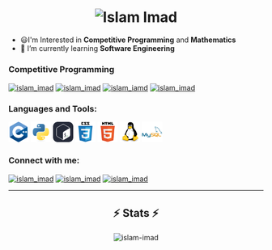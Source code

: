 <h1 align="center">
    <img src="https://readme-typing-svg.demolab.com?font=Righteous&size=35&center=true&vCenter=true&width=500&height=70&duration=4000&lines=Hi+There!+👋;I'm+Islam+Imad!;💜+Candidate+Master+💜;ACPC+Finalist" alt="Islam Imad" />
</h1>

- 😃I'm Interested in **Competitive Programming** and **Mathematics**
- 🌱 I’m currently learning **Software Engineering**

<h3 align="left">Competitive Programming</h3>
<p align="left">

<a 
    href="https://codeforces.com/profile/islam_imad" 
    target="blank"><img align="center" 
    src="https://raw.githubusercontent.com/rahuldkjain/github-profile-readme-generator/master/src/images/icons/Social/codeforces.svg" alt="islam_imad" 
    height="30" width="40" 
/></a>
<a 
    href="https://atcoder.jp/users/Islam_Imad" 
    target="blank"><img align="center" 
    src="https://img.atcoder.jp/assets/top/img/logo_bk.svg" 
    alt="islam_imad" 
    height="30" width="40" 
/></a>
<a href="https://leetcode.com/Islam_Imad/" target="blank">
    <img align="center" 
    src="https://raw.githubusercontent.com/rahuldkjain/github-profile-readme-generator/master/src/images/icons/Social/leet-code.svg" alt="islam_iamd" 
    height="30" width="40" 
/></a>
<a href="https://www.codechef.com/users/islam_imad" target="blank">
    <img align="center" 
    src="https://img.icons8.com/?size=256&id=eqDiO9L02aEu&format=png" 
    alt="islam_imad" 
    height="30" width="40" 
/></a>

</p>

<h3 align="left">Languages and Tools:</h3>
<p align="left"> 
<a 
    href="https://www.w3schools.com/cpp/" 
    target="_blank" 
    rel="noreferrer"> 
    <img 
    src="https://raw.githubusercontent.com/devicons/devicon/master/icons/cplusplus/cplusplus-original.svg" alt="cplusplus" 
    width="40" height="40"
/></a> 
<a href="https://www.python.org" target="_blank" rel="noreferrer"> 
    <img 
    src="https://raw.githubusercontent.com/devicons/devicon/master/icons/python/python-original.svg" 
    alt="python" 
    width="40" height="40"
/></a> 
<a href="https://www.javatpoint.com/bash" target="_blank" rel="noreferrer"> 
    <img 
    src="https://raw.githubusercontent.com/tandpfun/skill-icons/e67133bc60d96561bc247dfbc3eece0a897285c8/icons/Bash-Dark.svg" 
    alt="bash" 
    width="40" height="40"
/></a> 
<a href="https://www.w3schools.com/css/" target="_blank" rel="noreferrer"> 
    <img 
    src="https://raw.githubusercontent.com/devicons/devicon/master/icons/css3/css3-original-wordmark.svg" 
    alt="css3" 
    width="40" height="40"
/></a> 
<a href="https://www.w3.org/html/" target="_blank" rel="noreferrer"> 
    <img
         src="https://raw.githubusercontent.com/devicons/devicon/master/icons/html5/html5-original-wordmark.svg" alt="html5" 
         width="40" height="40"
/></a> 
<a href="https://www.linux.org/" target="_blank" rel="noreferrer"> 
    <img src="https://raw.githubusercontent.com/devicons/devicon/master/icons/linux/linux-original.svg" 
    alt="linux" width="40" height="40"
/></a> 
<a href="https://www.mysql.com/" target="_blank" rel="noreferrer">
    <img 
    src="https://raw.githubusercontent.com/devicons/devicon/master/icons/mysql/mysql-original-wordmark.svg" alt="mysql" 
    width="40" height="40"
/></a> 
</p>

<h3 align="left">Connect with me:</h3>
<p align="left">
<a  
    href="https://twitter.com/Islam_imad_404" 
    target="blank">
    <img align="center" 
    src="https://raw.githubusercontent.com/rahuldkjain/github-profile-readme-generator/master/src/images/icons/Social/twitter.svg" 
    alt="islam_imad" 
    height="30" 
    width="40" 
/></a>
<a href="https://www.linkedin.com/in/islam-imad-b903a225b/" target="blank">
    <img align="center" 
    src="https://raw.githubusercontent.com/rahuldkjain/github-profile-readme-generator/master/src/images/icons/Social/linked-in-alt.svg" 
    alt="islam_imad" 
    height="30" width="40" 
/></a>
<a href="https://www.facebook.com/islam.imad.566/" target="blank">
    <img align="center" 
    src="https://raw.githubusercontent.com/rahuldkjain/github-profile-readme-generator/master/src/images/icons/Social/facebook.svg" 
    alt="islam_imad" 
    height="30" width="40" 
/></a>
</p>
<hr/>
<h2 align="center">⚡ Stats ⚡</h2>
<p align="center"><img align="center" src="https://github-readme-streak-stats.herokuapp.com/?user=Islam-Imad" alt="islam-imad" /></p>
